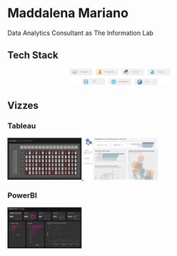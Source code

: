# Maddalena Mariano

Data Analytics Consultant as The Information Lab

## Tech Stack
<p align="center">
  <img src = "Cards/Tech Stack Card.png" width = 45%>
</p>

## Vizzes
### Tableau
</a>
<a href =  https://public.tableau.com/app/profile/m.mariano/viz/16Genres200DrumPatterns/Dashboard2>
  <img src = "Cards/DrumMachine.png" width="33%">
</a>
<a href = https://public.tableau.com/app/profile/m.mariano/viz/TILCommsEngineerAllocationDashboard/Dashboard1>
  <img src = "Cards/TilComms.png" width="33%">
</a>

### PowerBI
<a href =  https://www.novypro.com/project/marketing-dashboard-google-analytics>
  <img src = "Cards/GA4_PBI.png" width="33%">
</a>

<!--
**Maddalena-M/Maddalena-M** is a ✨ _special_ ✨ repository because its `README.md` (this file) appears on your GitHub profile.

Here are some ideas to get you started:

- 🔭 I’m currently working on ...
- 🌱 I’m currently learning ...
- 👯 I’m looking to collaborate on ...
- 🤔 I’m looking for help with ...
- 💬 Ask me about ...
- 📫 How to reach me: ...
- 😄 Pronouns: ...
- ⚡ Fun fact: ...
-->
